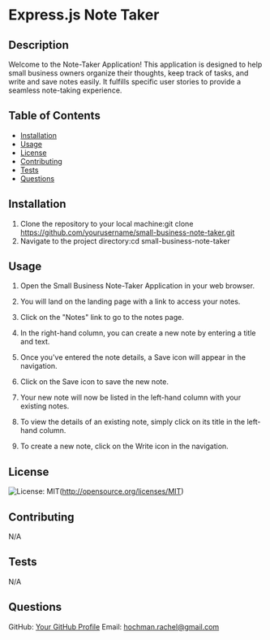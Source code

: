 
# Express.js Note Taker

## Description
Welcome to the Note-Taker Application! This application is designed to help small business owners organize their thoughts, keep track of tasks, and write and save notes easily. It fulfills specific user stories to provide a seamless note-taking experience.

## Table of Contents
- [Installation](#installation)
- [Usage](#usage)
- [License](#license)
- [Contributing](#contributing)
- [Tests](#tests)
- [Questions](#questions)

## Installation
<!-- Add installation instructions here -->
1. Clone the repository to your local machine:git clone https://github.com/yourusername/small-business-note-taker.git 
2. Navigate to the project directory:cd small-business-note-taker

## Usage
<!-- Add usage information here -->
1. Open the Small Business Note-Taker Application in your web browser.

2. You will land on the landing page with a link to access your notes.

3. Click on the "Notes" link to go to the notes page.

4. In the right-hand column, you can create a new note by entering a title and text.

5. Once you've entered the note details, a Save icon will appear in the navigation.

6. Click on the Save icon to save the new note.

7. Your new note will now be listed in the left-hand column with your existing notes.

8. To view the details of an existing note, simply click on its title in the left-hand column.

9. To create a new note, click on the Write icon in the navigation.

## License
<!-- Add license badge and explanation here -->
![License: MIT](https://img.shields.io/badge/License-MIT-yellow.svg)(http://opensource.org/licenses/MIT)

## Contributing
<!-- Add contribution guidelines here -->
N/A

## Tests
<!-- Add test instructions here -->
N/A

## Questions
GitHub: [Your GitHub Profile](https://github.com/RachelCodes42)
Email: hochman.rachel@gmail.com
  